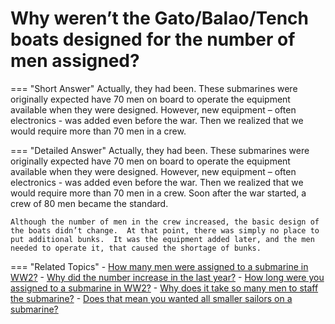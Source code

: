 # Why weren’t the Gato/Balao/Tench boats designed for the number of men assigned?


=== "Short Answer"
    Actually, they had been. These submarines were originally expected have 70 men on board to operate the equipment available when they were designed. However, new equipment – often electronics - was added even before the war. Then we realized that we would require more than 70 men in a crew.

=== "Detailed Answer"
    Actually, they had been.  These submarines were originally expected have 70 men on board to operate the equipment available when they were designed.  However, new equipment – often electronics - was added even before the war.  Then we realized that we would require more than 70 men in a crew.  Soon after the war started, a crew of 80 men became the standard.

    Although the number of men in the crew increased, the basic design of the boats didn’t change.  At that point, there was simply no place to put additional bunks.  It was the equipment added later, and the men needed to operate it, that caused the shortage of bunks.

=== "Related Topics"
    - [How many men were assigned to a submarine in WW2?](./how-many-men-were-assigned-to-a-submarine-in-ww2.md)
    - [Why did the number increase in the last year?](./why-did-the-number-increase-in-the-last-year.md)
    - [How long were you assigned to a submarine in WW2?](./how-long-were-you-assigned-to-a-submarine-in-ww2.md)
    - [Why does it take so many men to staff the submarine?](./why-does-it-take-so-many-men-to-staff-the-submarine.md)
    - [Does that mean you wanted all smaller sailors on a submarine?](./does-that-mean-you-wanted-all-smaller-sailors-on-a-submarine.md)
